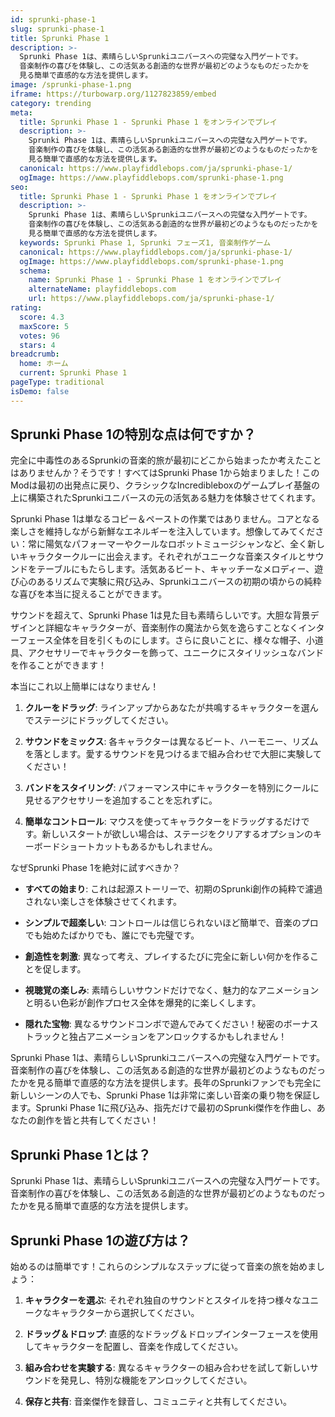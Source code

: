 ```yaml
---
id: sprunki-phase-1
slug: sprunki-phase-1
title: Sprunki Phase 1
description: >-
  Sprunki Phase 1は、素晴らしいSprunkiユニバースへの完璧な入門ゲートです。
  音楽制作の喜びを体験し、この活気ある創造的な世界が最初どのようなものだったかを
  見る簡単で直感的な方法を提供します。
image: /sprunki-phase-1.png
iframe: https://turbowarp.org/1127823859/embed
category: trending
meta:
  title: Sprunki Phase 1 - Sprunki Phase 1 をオンラインでプレイ
  description: >-
    Sprunki Phase 1は、素晴らしいSprunkiユニバースへの完璧な入門ゲートです。
    音楽制作の喜びを体験し、この活気ある創造的な世界が最初どのようなものだったかを
    見る簡単で直感的な方法を提供します。
  canonical: https://www.playfiddlebops.com/ja/sprunki-phase-1/
  ogImage: https://www.playfiddlebops.com/sprunki-phase-1.png
seo:
  title: Sprunki Phase 1 - Sprunki Phase 1 をオンラインでプレイ
  description: >-
    Sprunki Phase 1は、素晴らしいSprunkiユニバースへの完璧な入門ゲートです。
    音楽制作の喜びを体験し、この活気ある創造的な世界が最初どのようなものだったかを
    見る簡単で直感的な方法を提供します。
  keywords: Sprunki Phase 1, Sprunki フェーズ1, 音楽制作ゲーム
  canonical: https://www.playfiddlebops.com/ja/sprunki-phase-1/
  ogImage: https://www.playfiddlebops.com/sprunki-phase-1.png
  schema:
    name: Sprunki Phase 1 - Sprunki Phase 1 をオンラインでプレイ
    alternateName: playfiddlebops.com
    url: https://www.playfiddlebops.com/ja/sprunki-phase-1/
rating:
  score: 4.3
  maxScore: 5
  votes: 96
  stars: 4
breadcrumb:
  home: ホーム
  current: Sprunki Phase 1
pageType: traditional
isDemo: false
---
```


## Sprunki Phase 1の特別な点は何ですか？

完全に中毒性のあるSprunkiの音楽的旅が最初にどこから始まったか考えたことはありませんか？そうです！すべてはSprunki Phase 1から始まりました！このModは最初の出発点に戻り、クラシックなIncredibleboxのゲームプレイ基盤の上に構築されたSprunkiユニバースの元の活気ある魅力を体験させてくれます。

Sprunki Phase 1は単なるコピー＆ペーストの作業ではありません。コアとなる楽しさを維持しながら新鮮なエネルギーを注入しています。想像してみてください：常に陽気なパフォーマーやクールなロボットミュージシャンなど、全く新しいキャラクタークルーに出会えます。それぞれがユニークな音楽スタイルとサウンドをテーブルにもたらします。活気あるビート、キャッチーなメロディー、遊び心のあるリズムで実験に飛び込み、Sprunkiユニバースの初期の頃からの純粋な喜びを本当に捉えることができます。

サウンドを超えて、Sprunki Phase 1は見た目も素晴らしいです。大胆な背景デザインと詳細なキャラクターが、音楽制作の魔法から気を逸らすことなくインターフェース全体を目を引くものにします。さらに良いことに、様々な帽子、小道具、アクセサリーでキャラクターを飾って、ユニークにスタイリッシュなバンドを作ることができます！

本当にこれ以上簡単にはなりません！

1. **クルーをドラッグ**: ラインアップからあなたが共鳴するキャラクターを選んでステージにドラッグしてください。

2. **サウンドをミックス**: 各キャラクターは異なるビート、ハーモニー、リズムを落とします。愛するサウンドを見つけるまで組み合わせで大胆に実験してください！

3. **バンドをスタイリング**: パフォーマンス中にキャラクターを特別にクールに見せるアクセサリーを追加することを忘れずに。

4. **簡単なコントロール**: マウスを使ってキャラクターをドラッグするだけです。新しいスタートが欲しい場合は、ステージをクリアするオプションのキーボードショートカットもあるかもしれません。

なぜSprunki Phase 1を絶対に試すべきか？

- **すべての始まり**: これは起源ストーリーで、初期のSprunki創作の純粋で濾過されない楽しさを体験させてくれます。

- **シンプルで超楽しい**: コントロールは信じられないほど簡単で、音楽のプロでも始めたばかりでも、誰にでも完璧です。

- **創造性を刺激**: 異なって考え、プレイするたびに完全に新しい何かを作ることを促します。

- **視聴覚の楽しみ**: 素晴らしいサウンドだけでなく、魅力的なアニメーションと明るい色彩が創作プロセス全体を爆発的に楽しくします。

- **隠れた宝物**: 異なるサウンドコンボで遊んでみてください！秘密のボーナストラックと独占アニメーションをアンロックするかもしれません！

Sprunki Phase 1は、素晴らしいSprunkiユニバースへの完璧な入門ゲートです。音楽制作の喜びを体験し、この活気ある創造的な世界が最初どのようなものだったかを見る簡単で直感的な方法を提供します。長年のSprunkiファンでも完全に新しいシーンの人でも、Sprunki Phase 1は非常に楽しい音楽の乗り物を保証します。Sprunki Phase 1に飛び込み、指先だけで最初のSprunki傑作を作曲し、あなたの創作を皆と共有してください！

## Sprunki Phase 1とは？

Sprunki Phase 1は、素晴らしいSprunkiユニバースへの完璧な入門ゲートです。音楽制作の喜びを体験し、この活気ある創造的な世界が最初どのようなものだったかを見る簡単で直感的な方法を提供します。

## Sprunki Phase 1の遊び方は？

始めるのは簡単です！これらのシンプルなステップに従って音楽の旅を始めましょう：

1. **キャラクターを選ぶ**: それぞれ独自のサウンドとスタイルを持つ様々なユニークなキャラクターから選択してください。

2. **ドラッグ＆ドロップ**: 直感的なドラッグ＆ドロップインターフェースを使用してキャラクターを配置し、音楽を作成してください。

3. **組み合わせを実験する**: 異なるキャラクターの組み合わせを試して新しいサウンドを発見し、特別な機能をアンロックしてください。

4. **保存と共有**: 音楽傑作を録音し、コミュニティと共有してください。